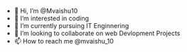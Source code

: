 - 👋 Hi, I’m @Mvaishu10
- 👀 I’m interested in coding
- 🌱 I’m currently pursuing IT Enginnering
- 💞️ I’m looking to collaborate on web Devlopment Projects
- 📫 How to reach me @mvaishu_10 

<!---
Mvaishu10/Mvaishu10 is a ✨ special ✨ repository because its `README.md` (this file) appears on your GitHub profile.
You can click the Preview link to take a look at your changes.
--->
